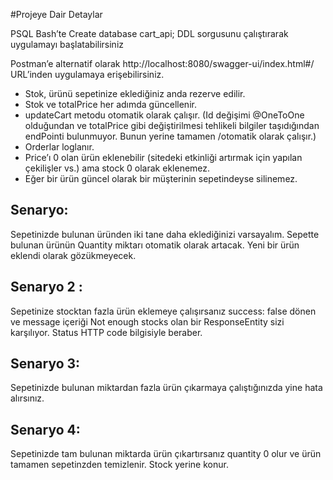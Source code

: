 #Projeye Dair Detaylar

PSQL Bash’te
Create database cart_api;
DDL sorgusunu çalıştırarak uygulamayı başlatabilirsiniz

Postman’e alternatif olarak http://localhost:8080/swagger-ui/index.html#/ URL’inden uygulamaya erişebilirsiniz.

- Stok, ürünü sepetinize eklediğiniz anda rezerve edilir.
- Stok ve totalPrice her adımda güncellenir.
- updateCart metodu otomatik olarak çalışır. (Id değişimi @OneToOne olduğundan ve totalPrice gibi değiştirilmesi tehlikeli bilgiler taşıdığından endPointi bulunmuyor. Bunun yerine tamamen /otomatik olarak çalışır.)
- Orderlar loglanır.
- Price’ı 0 olan ürün eklenebilir (sitedeki etkinliği artırmak için yapılan çekilişler vs.) ama stock 0 olarak eklenemez.
- Eğer bir ürün güncel olarak bir müşterinin sepetindeyse silinemez.

## Senaryo:

Sepetinizde bulunan üründen iki tane daha eklediğinizi varsayalım. Sepette bulunan ürünün Quantity miktarı otomatik olarak artacak. Yeni bir ürün eklendi olarak gözükmeyecek.

## Senaryo 2 :

Sepetinize stocktan fazla ürün eklemeye çalışırsanız success: false dönen ve message içeriği Not enough stocks olan bir ResponseEntity sizi karşılıyor. Status HTTP code bilgisiyle beraber.

## Senaryo 3:

Sepetinizde bulunan miktardan fazla ürün çıkarmaya çalıştığınızda yine hata alırsınız.

## Senaryo 4:

Sepetinizde tam bulunan miktarda ürün çıkartırsanız quantity 0 olur ve ürün tamamen sepetinzden temizlenir. Stock yerine konur.
